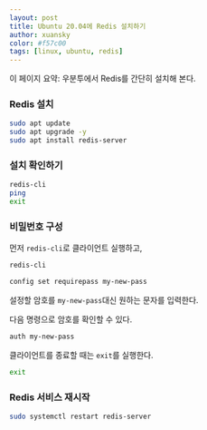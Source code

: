 ```yaml
---
layout: post
title: Ubuntu 20.04에 Redis 설치하기
author: xuansky
color: #f57c00
tags: [linux, ubuntu, redis]
---
```


이 페이지 요약: 우분투에서 Redis를 간단히 설치해 본다.

### Redis 설치

```bash
sudo apt update
sudo apt upgrade -y
sudo apt install redis-server
```

### 설치 확인하기
```bash
redis-cli
ping
exit
```

### 비밀번호 구성

먼저 `redis-cli`로 클라이언트 실행하고,

```bash
redis-cli
```

```sh
config set requirepass my-new-pass
```

설정할 암호를 `my-new-pass`대신 원하는 문자를 입력한다.

다음 명령으로 암호를 확인할 수 있다.

```sh
auth my-new-pass
```

클라이언트를 종료할 때는 `exit`를 실행한다.

```sh
exit
```

### Redis 서비스 재시작

```bash
sudo systemctl restart redis-server
```
